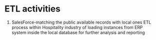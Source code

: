 # ETL activities

1. SalesForce-matching the public available records with local ones
  ETL process within Hospitality industry of loading instances from ERP system inside the local database for further analysis and reporting
  
